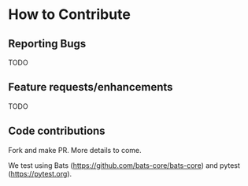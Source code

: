 # How to Contribute

## Reporting Bugs
TODO

## Feature requests/enhancements
TODO

## Code contributions
Fork and make PR. More details to come.

We test using Bats (https://github.com/bats-core/bats-core) and pytest
(https://pytest.org).
